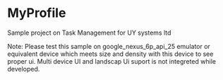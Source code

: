 # MyProfile
Sample project on Task Management for UY systems ltd

Note: Please test this sample on google_nexus_6p_api_25 emulator or equivalent device which meets size and density with this device to see proper ui. Multi device UI and landscap Ui suport is not integreted while  developed.
